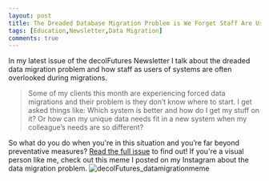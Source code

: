 ```yaml
---
layout: post
title: The Dreaded Database Migration Problem is We Forget Staff Are Users Too 
tags: [Education,Newsletter,Data Migration]
comments: true
---
```

In my latest issue of the decolFutures Newsletter I talk about the dreaded data migration problem and how staff as users of systems are often overlooked during migrations. 
> Some of my clients this month are experiencing forced data migrations and their problem is they don’t know where to start. I get asked things like: Which system is better and how do I get my stuff on it? Or how can my unique data needs fit in a new system when my colleague’s needs are so different?

So what do you do when you're in this situation and you’re far beyond preventative measures? [Read the full issue](https://decolfutures.beehiiv.com/p/dreaded-data-migration) to find out! If you're a visual person like me, check out this meme I posted on my Instagram about the data migration problem.
![decolFutures_datamigrationmeme](https://github.com/user-attachments/assets/c19884d9-f278-4849-8bb0-68b256ebadd9)


